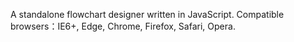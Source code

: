 A standalone flowchart designer written in JavaScript. Compatible browsers：IE6+, Edge, Chrome, Firefox, Safari, Opera.
